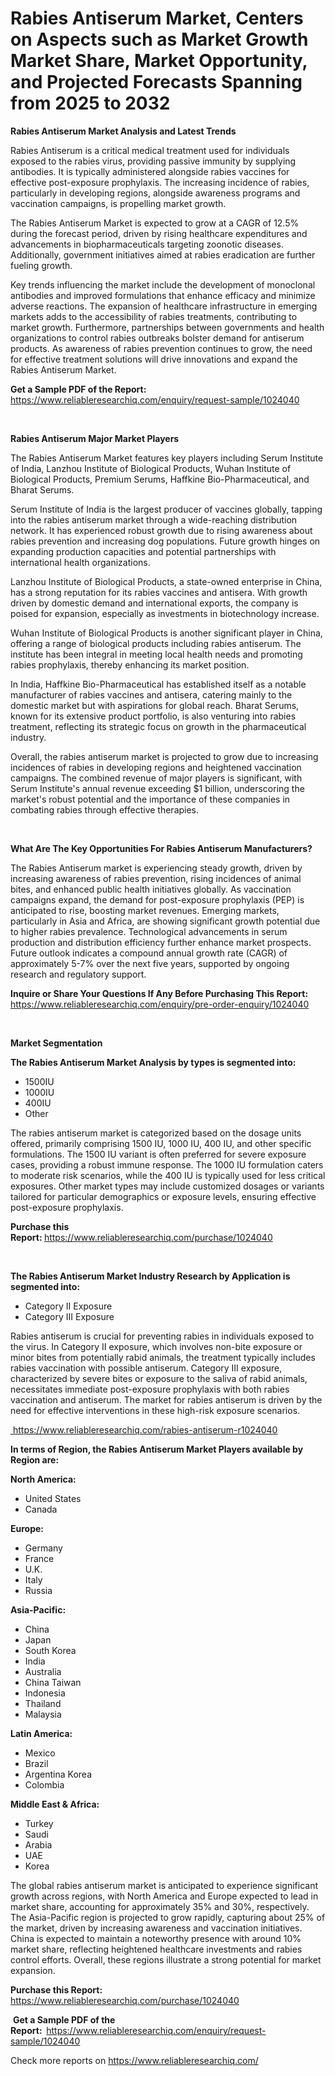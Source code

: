 <p><h1>Rabies Antiserum Market, Centers on Aspects such as Market Growth Market Share, Market Opportunity, and Projected Forecasts Spanning from 2025 to 2032</h1></p><p><strong>Rabies Antiserum Market Analysis and Latest Trends</strong></p>
<p><p>Rabies Antiserum is a critical medical treatment used for individuals exposed to the rabies virus, providing passive immunity by supplying antibodies. It is typically administered alongside rabies vaccines for effective post-exposure prophylaxis. The increasing incidence of rabies, particularly in developing regions, alongside awareness programs and vaccination campaigns, is propelling market growth. </p><p>The Rabies Antiserum Market is expected to grow at a CAGR of 12.5% during the forecast period, driven by rising healthcare expenditures and advancements in biopharmaceuticals targeting zoonotic diseases. Additionally, government initiatives aimed at rabies eradication are further fueling growth. </p><p>Key trends influencing the market include the development of monoclonal antibodies and improved formulations that enhance efficacy and minimize adverse reactions. The expansion of healthcare infrastructure in emerging markets adds to the accessibility of rabies treatments, contributing to market growth. Furthermore, partnerships between governments and health organizations to control rabies outbreaks bolster demand for antiserum products. As awareness of rabies prevention continues to grow, the need for effective treatment solutions will drive innovations and expand the Rabies Antiserum Market.</p></p>
<p><strong>Get a Sample PDF of the Report:&nbsp;</strong> <a href="https://www.reliableresearchiq.com/enquiry/request-sample/1024040?utm_campaign=2265&utm_medium=2&utm_source=Github&utm_content=ia&utm_term=06032025&utm_id=rabies-antiserum">https://www.reliableresearchiq.com/enquiry/request-sample/1024040</a></p>
<p>&nbsp;</p>
<p><strong>Rabies Antiserum Major Market Players</strong></p>
<p><p>The Rabies Antiserum Market features key players including Serum Institute of India, Lanzhou Institute of Biological Products, Wuhan Institute of Biological Products, Premium Serums, Haffkine Bio-Pharmaceutical, and Bharat Serums. </p><p>Serum Institute of India is the largest producer of vaccines globally, tapping into the rabies antiserum market through a wide-reaching distribution network. It has experienced robust growth due to rising awareness about rabies prevention and increasing dog populations. Future growth hinges on expanding production capacities and potential partnerships with international health organizations.</p><p>Lanzhou Institute of Biological Products, a state-owned enterprise in China, has a strong reputation for its rabies vaccines and antisera. With growth driven by domestic demand and international exports, the company is poised for expansion, especially as investments in biotechnology increase. </p><p>Wuhan Institute of Biological Products is another significant player in China, offering a range of biological products including rabies antiserum. The institute has been integral in meeting local health needs and promoting rabies prophylaxis, thereby enhancing its market position. </p><p>In India, Haffkine Bio-Pharmaceutical has established itself as a notable manufacturer of rabies vaccines and antisera, catering mainly to the domestic market but with aspirations for global reach. Bharat Serums, known for its extensive product portfolio, is also venturing into rabies treatment, reflecting its strategic focus on growth in the pharmaceutical industry.</p><p>Overall, the rabies antiserum market is projected to grow due to increasing incidences of rabies in developing regions and heightened vaccination campaigns. The combined revenue of major players is significant, with Serum Institute's annual revenue exceeding $1 billion, underscoring the market's robust potential and the importance of these companies in combating rabies through effective therapies.</p></p>
<p>&nbsp;</p>
<p><strong>What Are The Key Opportunities For Rabies Antiserum Manufacturers?</strong></p>
<p><p>The Rabies Antiserum market is experiencing steady growth, driven by increasing awareness of rabies prevention, rising incidences of animal bites, and enhanced public health initiatives globally. As vaccination campaigns expand, the demand for post-exposure prophylaxis (PEP) is anticipated to rise, boosting market revenues. Emerging markets, particularly in Asia and Africa, are showing significant growth potential due to higher rabies prevalence. Technological advancements in serum production and distribution efficiency further enhance market prospects. Future outlook indicates a compound annual growth rate (CAGR) of approximately 5-7% over the next five years, supported by ongoing research and regulatory support.</p></p>
<p><strong>Inquire or Share Your Questions If Any Before Purchasing This Report:</strong> <a href="https://www.reliableresearchiq.com/enquiry/pre-order-enquiry/1024040?utm_campaign=2265&utm_medium=2&utm_source=Github&utm_content=ia&utm_term=06032025&utm_id=rabies-antiserum">https://www.reliableresearchiq.com/enquiry/pre-order-enquiry/1024040</a></p>
<p>&nbsp;</p>
<p><strong>Market Segmentation</strong></p>
<p><strong>The Rabies Antiserum Market Analysis by types is segmented into:</strong></p>
<p><ul><li>1500IU</li><li>1000IU</li><li>400IU</li><li>Other</li></ul></p>
<p><p>The rabies antiserum market is categorized based on the dosage units offered, primarily comprising 1500 IU, 1000 IU, 400 IU, and other specific formulations. The 1500 IU variant is often preferred for severe exposure cases, providing a robust immune response. The 1000 IU formulation caters to moderate risk scenarios, while the 400 IU is typically used for less critical exposures. Other market types may include customized dosages or variants tailored for particular demographics or exposure levels, ensuring effective post-exposure prophylaxis.</p></p>
<p><strong>Purchase this Report:&nbsp;</strong><a href="https://www.reliableresearchiq.com/purchase/1024040?utm_campaign=2265&utm_medium=2&utm_source=Github&utm_content=ia&utm_term=06032025&utm_id=rabies-antiserum">https://www.reliableresearchiq.com/purchase/1024040</a></p>
<p>&nbsp;</p>
<p><strong>The Rabies Antiserum Market Industry Research by Application is segmented into:</strong></p>
<p><ul><li>Category II Exposure</li><li>Category III Exposure</li></ul></p>
<p><p>Rabies antiserum is crucial for preventing rabies in individuals exposed to the virus. In Category II exposure, which involves non-bite exposure or minor bites from potentially rabid animals, the treatment typically includes rabies vaccination with possible antiserum. Category III exposure, characterized by severe bites or exposure to the saliva of rabid animals, necessitates immediate post-exposure prophylaxis with both rabies vaccination and antiserum. The market for rabies antiserum is driven by the need for effective interventions in these high-risk exposure scenarios.</p></p>
<p><a href="https://www.reliableresearchiq.com/rabies-antiserum-r1024040?utm_campaign=2265&utm_medium=2&utm_source=Github&utm_content=ia&utm_term=06032025&utm_id=rabies-antiserum">&nbsp;https://www.reliableresearchiq.com/rabies-antiserum-r1024040</a></p>
<p><strong>In terms of Region, the Rabies Antiserum Market Players available by Region are:</strong></p>
<p>
    <p> <strong> North America: </strong>
        <ul>
            <li>United States</li>
            <li>Canada</li>
        </ul>
        </p> 
    <p> <strong> Europe: </strong>
        <ul>
            <li>Germany</li>
            <li>France</li>
            <li>U.K.</li>
            <li>Italy</li>
            <li>Russia</li>
        </ul>
        </p> 
    <p> <strong> Asia-Pacific: </strong>
        <ul>
            <li>China</li>
            <li>Japan</li>
            <li>South Korea</li>
            <li>India</li>
            <li>Australia</li>
            <li>China Taiwan</li>
            <li>Indonesia</li>
            <li>Thailand</li>
            <li>Malaysia</li>
        </ul>
        </p> 
    <p> <strong> Latin America: </strong>
        <ul>
            <li>Mexico</li>
            <li>Brazil</li>
            <li>Argentina Korea</li>
            <li>Colombia</li>
        </ul>
        </p> 
    <p> <strong> Middle East & Africa: </strong>
        <ul>
            <li>Turkey</li>
            <li>Saudi</li>
            <li>Arabia</li>
            <li>UAE</li>
            <li>Korea</li>
        </ul>
    </p>
    </p>
<p><p>The global rabies antiserum market is anticipated to experience significant growth across regions, with North America and Europe expected to lead in market share, accounting for approximately 35% and 30%, respectively. The Asia-Pacific region is projected to grow rapidly, capturing about 25% of the market, driven by increasing awareness and vaccination initiatives. China is expected to maintain a noteworthy presence with around 10% market share, reflecting heightened healthcare investments and rabies control efforts. Overall, these regions illustrate a strong potential for market expansion.</p></p>
<p><strong>Purchase this Report: </strong><a href="https://www.reliableresearchiq.com/purchase/1024040?utm_campaign=2265&utm_medium=2&utm_source=Github&utm_content=ia&utm_term=06032025&utm_id=rabies-antiserum">https://www.reliableresearchiq.com/purchase/1024040</a></p>
<p>&nbsp;<strong>Get a Sample PDF of the Report:&nbsp;&nbsp;</strong><a href="https://www.reliableresearchiq.com/enquiry/request-sample/1024040?utm_campaign=2265&utm_medium=2&utm_source=Github&utm_content=ia&utm_term=06032025&utm_id=rabies-antiserum">https://www.reliableresearchiq.com/enquiry/request-sample/1024040</a></p>
<p><strong></strong></p>
<p>Check more reports on <a href="https://www.reliableresearchiq.com/?utm_campaign=2265&utm_medium=2&utm_source=Github&utm_content=ia&utm_term=06032025&utm_id=rabies-antiserum">https://www.reliableresearchiq.com/</a></p>